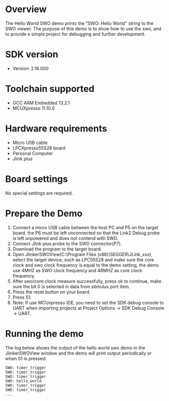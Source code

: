 Overview
========
The Hello World SWO demo prints the "SWO: Hello World" string to the SWO viewer. The purpose of this demo is to
show how to use the swo, and to provide a simple project for debugging and further development.

SDK version
===========
- Version: 2.16.000

Toolchain supported
===================
- GCC ARM Embedded  13.2.1
- MCUXpresso  11.10.0

Hardware requirements
=====================
- Micro USB cable
- LPCXpresso55S28 board
- Personal Computer
- Jlink plus

Board settings
==============
No special settings are required.

Prepare the Demo
================
1.  Connect a micro USB cable between the host PC and P5 on the target board, the P6 must be left unconnected so that the Link2 Debug probe is left unpowered and does not contend with SWD.
2.  Connect Jlink plus probe to the SWD connector(P7).
3.  Download the program to the target board.
4.	Open JlinkerSWOView(C:\Program Files (x86)\SEGGER\JLink_xxx), select the target device, such as LPC55S28 and make sure the core clock and swo clock frequency is equal to the demo setting, the demo use 4MHZ as SWO clock frequency and 48MHZ as core clock frequency.
5. 	After swo/core clock measure successfully, press ok to continue, make sure the bit 0 is selected in data from stimulus port item.
6.  Press the reset button on your board.
7.	Press S1.
8.  Note: If use MCUxpresso IDE, you need to set the SDK debug console to UART when importing projects at
    Project Options -> SDK Debug Console -> UART.

Running the demo
================
The log below shows the output of the hello world swo demo in the JlinkerSWOView window and the demo will print output periodically or when S1 is pressed:
~~~~~~~~~~~~~~~~~~~~~~~~~~~~~~~~~~~
SWO: timer_trigger
SWO: timer_trigger
SWO: timer_trigger
SWO: hello_world
SWO: timer_trigger
SWO: timer_trigger
...
~~~~~~~~~~~~~~~~~~~~~~~~~~~~~~~~~~~
